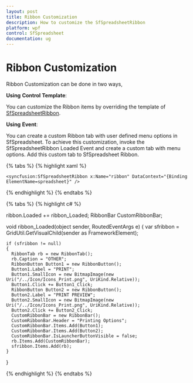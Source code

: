 ```yaml
---
layout: post
title: Ribbon Customization 
description: How to customize the SfSpreadsheetRibbon
platform: wpf
control: SfSpreadsheet
documentation: ug
---
```


# Ribbon Customization

Ribbon Customization can be done in two ways,

__Using__ __Control__ __Template__:

You can customize the Ribbon items by overriding the template of [SfSpreadsheetRibbon](http://help.syncfusion.com/cr/cref_files/wpf/sfspreadsheet/Syncfusion.SfSpreadsheet.WPF~Syncfusion.UI.Xaml.Spreadsheet.SfSpreadsheetRibbon.html). 

__Using__ __Event__:

You can create a custom Ribbon tab with user defined menu options in SfSpreadsheet. To achieve this customization, invoke the SfSpreadsheetRibbon Loaded Event and create a custom tab with menu options. Add this custom tab to SfSpreadsheet Ribbon.

{% tabs %}
{% highlight xaml %}

    <syncfusion:SfSpreadsheetRibbon x:Name="ribbon" DataContext="{Binding ElementName=spreadsheet}" />

{% endhighlight %}
{% endtabs %}

{% tabs %}
{% highlight c# %}

ribbon.Loaded += ribbon_Loaded;
RibbonBar CustomRibbonBar;
    
void ribbon_Loaded(object sender, RoutedEventArgs e)
{
    var sfribbon = GridUtil.GetVisualChild<Ribbon>(sender as FrameworkElement);

    if (sfribbon != null)
    {
      RibbonTab rb = new RibbonTab();
      rb.Caption = "OTHER";
      RibbonButton Button1 = new RibbonButton();
      Button1.Label = "PRINT";
      Button1.SmallIcon = new BitmapImage(new Uri("/../Icon/Icons_Print.png", UriKind.Relative));
      Button1.Click += Button1_Click;
      RibbonButton Button2 = new RibbonButton();
      Button2.Label = "PRINT PREVIEW";
      Button2.SmallIcon = new BitmapImage(new Uri("/../Icon/Icons_Print.png", UriKind.Relative));
      Button2.Click += Button2_Click;
      CustomRibbonBar = new RibbonBar();
      CustomRibbonBar.Header = "Printing Options";
      CustomRibbonBar.Items.Add(Button1);
      CustomRibbonBar.Items.Add(Button2);
      CustomRibbonBar.IsLauncherButtonVisible = false;
      rb.Items.Add(CustomRibbonBar);
      sfribbon.Items.Add(rb);
    }
}

{% endhighlight %}
{% endtabs %}
